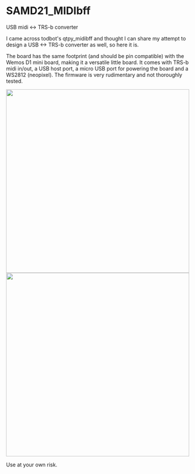 # SAMD21_MIDIbff
 USB midi <-> TRS-b converter

I came across todbot's qtpy_midibff and thought I can share my attempt to design a USB <-> TRS-b converter as well, so here it is.

The board has the same footprint (and should be pin compatible) with the Wemos D1 mini board, making it a versatile little board. It comes with TRS-b midi in/out, a USB host port, a micro USB port for powering the board and a WS2812 (neopixel). The firmware is very rudimentary and not thoroughly tested.




<img src="./docs/top.png" width=500>
<img src="./docs/bot.png" width=500>


Use at your own risk.
